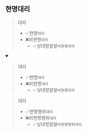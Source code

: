 ## 현명대리
> 대리
> - ✅현명`대리`
> - ❌비현명`대리`
>   - ✅상대방알알`비현명대리`
<details open>
    <summary></summary>

> 대리
> - ✅현명`대리`
> - ❌비현명`대리`
>   - ✅상대방알알`비현명대리`

> 대리
> - ✅현명행위`대리`
> - ❌비현명행위`대리`
>   - ✅상대방알알`비현명행위대리`
</details>

